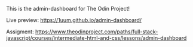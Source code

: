 This is the admin-dashboard for The Odin Project!

Live preview: https://1uum.github.io/admin-dashboard/

Assigment: https://www.theodinproject.com/paths/full-stack-javascript/courses/intermediate-html-and-css/lessons/admin-dashboard